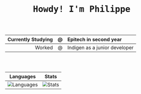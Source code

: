 <div align="center">
  <h1>
    <b>
      <samp>Howdy! I'm Philippe</samp>
    </b>
  </h1>
  <br />
  <br />

  | Currently Studying | @ | Epitech in second year        |
  |-------------------:|:-:|:------------------------------|
  | Worked             | @ | Indigen as a junior developer |

  <br />
  <br />

  | Languages | Stats |
  |-----------|-------|
  | ![Languages](https://github-readme-stats.vercel.app/api/top-langs/?username=Philippe-cheype&bg_color=00000000&hide_border=true&text_color=808080FF&hide_title=true&langs_count=10&count_private=true&layout=compact&include_all_commits=true) | ![Stats](https://github-readme-stats.vercel.app/api?username=Philippe-cheype&count_private=true&include_all_commits=true&hide=stars&hide_title=true&bg_color=00000000&hide_border=true&text_color=8c8c8cFF&layout=compact) |

  <br />
  <h2 />
</div>
